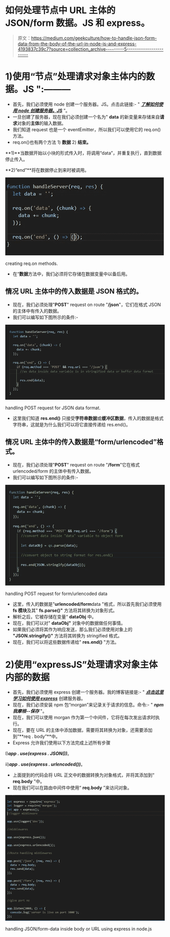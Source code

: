 # 如何处理节点中 URL 主体的 JSON/form 数据。JS 和 express。

> 原文：<https://medium.com/geekculture/how-to-handle-json-form-data-from-the-body-of-the-url-in-node-js-and-express-4193837c39c7?source=collection_archive---------5----------------------->

# 1)使用“节点”处理请求对象主体内的数据。JS ":———

*   首先，我们必须使用 node 创建一个服务器。JS。点击此链接:- " [***了解如何使用 node 创建服务器。JS***](/geekculture/how-to-create-a-basic-server-using-node-js-b696ce54c90a) ”。
*   一旦创建了服务器，现在我们必须创建一个名为" **data** 的新变量来存储来自**请求**对象的**主体**的输入数据。
*   我们知道 request 也是一个 eventEmitter，所以我们可以使用它的 req.on()方法。
*   req.on()也有两个方法 1) **数据** 2) **结束。**

**1)**当数据开始以小块的形式传入时，将调用“data”，并重复执行，直到数据停止传入。

**2)“end”**将在数据停止到来时被调用。

![](img/a203e01eb47e67207b0bfb925f15cd98.png)

creating req.on methods.

*   在“**数据**方法中，我们必须将它存储在数据变量中以备后用。

## 情况 URL 主体中的传入数据是 JSON 格式的。

*   现在，我们必须处理"**POST**" request on route "**/json**"，它们在格式 JSON 的主体中有传入的数据。
*   我们可以编写如下图所示的条件:-

![](img/f99664bfb4a3c6b6e1c7e7ea8e20ff91.png)

handling POST request for JSON data format.

*   这里我们知道 **res.end()** 只接受**字符串数据**或**缓冲区数据**，传入的数据是格式字符串，这就是为什么我们可以将它直接传递给 res.end()。

## 情况 URL 主体中的传入数据是“form/urlencoded”格式。

*   现在，我们必须处理"**POST**" request on route "**/form**"它在格式 urlencoded/form 的主体中有传入数据。
*   我们可以编写如下图所示的条件:-

![](img/4136db7aebebfdc54d0af6527e04cc48.png)

handling POST request for form/urlencoded data

*   这里，传入的数据是"**urlencoded/form**data "格式，所以首先我们必须使用 **fs 模块**及其" **fs.parse()"** 方法将其转换为对象形式。
*   解析之后，它被存储在变量“ **dataObj** 中。
*   现在，我们可以对" **dataObj"** 对象中的数据做任何事情。
*   如果我们必须将其作为响应发送，那么我们必须使用对象上的 **"JSON.stringify()"** 方法将其转换为 stringified 格式。
*   现在，我们可以将这些数据传递给" **res.end()** "方法。

# 2)使用“expressJS”处理请求对象主体内部的数据

*   首先，我们必须使用 express 创建一个服务器。我的博客链接是:- " [***点击这里学习如何使用 express***](/geekculture/express-server-using-npm-and-handling-routes-524d7a6205a7) 创建服务器。
*   现在，我们必须安装 npm 包“morgan”来记录关于请求的信息。命令:- " ***npm 我摩根--保存*** "。
*   现在，我们可以使用 morgan 作为第一个中间件，它将在每次发出请求时执行。
*   现在，要在 URL 的主体中添加数据，需要将其转换为对象，还需要添加到“**req . body”**中。
*   Express 允许我们使用以下方法完成上述所有步骤

I)***app . use(express . JSON())***。

ii)***app . use(express . urlencoded())***。

*   上面提到的代码会将 URL 正文中的数据转换为对象格式，并将其添加到“ **req.body** ”中。
*   现在我们可以在路由中间件中使用“ **req.body** ”来访问对象。

![](img/0846888e48367003fa1015e63949e18e.png)

handling JSON/form-data inside body or URL using express in node.js